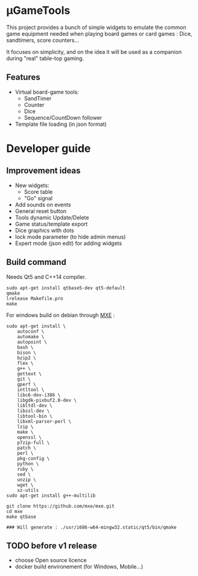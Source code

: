 # µGameTools

This project provides a bunch of simple widgets to emulate the common game equipment needed when playing board games or card games : Dice, sandtimers, score counters...

It focuses on simplicity, and on the idea it will be used as a companion during "real" table-top gaming.

## Features

- Virtual board-game tools:
  - SandTimer
  - Counter
  - Dice
  - Sequence/CountDown follower
- Template file loading (in json format)


# Developer guide

## Improvement ideas

- New widgets:
   - Score table
   - "Go" signal
- Add sounds on events
- General reset button
- Tools dynamic Update/Delete
- Game status/template export
- Dice graphics with dots
- lock mode parameter (to hide admin menus)
- Expert mode (json edit) for adding widgets

## Build command

Needs Qt5 and C++14 compiler.

```
sudo apt-get install qtbase5-dev qt5-default
qmake
lrelease Makefile.pro
make
```

For windows build on debian through [MXE](https://mxe.cc/) :
```
sudo apt-get install \
    autoconf \
    automake \
    autopoint \
    bash \
    bison \
    bzip2 \
    flex \
    g++ \
    gettext \
    git \
    gperf \
    intltool \
    libc6-dev-i386 \
    libgdk-pixbuf2.0-dev \
    libltdl-dev \
    libssl-dev \
    libtool-bin \
    libxml-parser-perl \
    lzip \
    make \
    openssl \
    p7zip-full \
    patch \
    perl \
    pkg-config \
    python \
    ruby \
    sed \
    unzip \
    wget \
    xz-utils
sudo apt-get install g++-multilib

git clone https://github.com/mxe/mxe.git
cd mxe
make qtbase

### Will generate : ./usr/i686-w64-mingw32.static/qt5/bin/qmake

```

## TODO before v1 release

- choose Open source licence
- docker build environement (for Windows, Mobile...)

